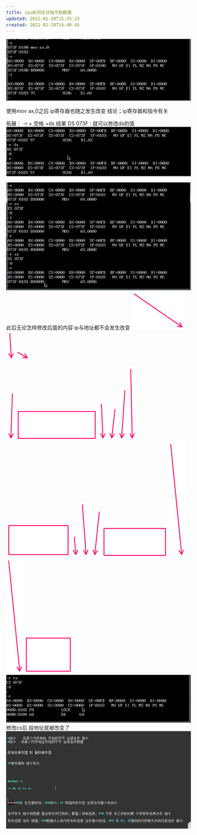 ```yaml
---
title: cpu如何区分指令和数据
updated: 2022-01-28T15:25:23
created: 2022-01-28T14:40:45
---
```


![image1](../../resources/f701559478344d85971b3076ccf3ea39.png)

使用mov ax,0之后 ip寄存器也随之发生改变
结论；ip寄存器和指令有关

拓展：
-r + 空格 +ds
结果
DS 073F
:
就可以修改ds的值
![image2](../../resources/7c9c51a3bcf8418ea0410bc427c2e8b4.png)

![image3](../../resources/fccdab4750834a59a0d6eb23d62a26a1.png)
此后无论怎样修改后面的内容 ip与地址都不会发生改变
![image4](../../resources/6ce2e0593f2d4a05b9c469b66f7b8e73.png)![image5](../../resources/51469d2ab277488197ec470adf82d125.png)![image6](../../resources/6ade87304bca4b6a83bb40b51d1ab489.png)

![image7](../../resources/0e0ca164b4be4547853774c19444e8ba.png)![image8](../../resources/746dc1e0cc2f4ec584d13266521531ad.png)![image9](../../resources/2d88636a8904420cbb2d887f29832d5b.png)![image10](../../resources/f8a956e62e724425b6b8cf1bf882d0c1.png)![image11](../../resources/903ac21ad0694debb40e6d98f337b25a.png)![image12](../../resources/ab38fbe859c74127bdcc20d88880d01b.png)![image13](../../resources/1b8ce0e3b9c04d74b92fad719fc41ddd.png)![image14](../../resources/a257466d48924762955fb979cb9fcaca.png)![image15](../../resources/e0b10a3491854eb2a58c3364626c0cd6.png)![image16](../../resources/a2c6b489d8914b448f8dd6175f2ea568.png)![image17](../../resources/f2e7c0c47fb94a25943aae4d34f57303.png)![image18](../../resources/dd95e990a24b4676a6241a20022883ae.png)![image18](../../resources/dd95e990a24b4676a6241a20022883ae.png)![image19](../../resources/3a3d8968141e41019f32309eb9897f8c.png)![image20](../../resources/d27f8c97616e40be857e6644e79c4347.png)
修改cs后 段地址就被改变了
![image21](../../resources/d5aacca7bed24504bded774dd4b81b96.png)
